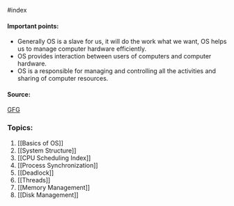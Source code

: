 #index 

#### Important points:
* Generally OS is a slave for us, it will do the work what we want, OS helps us to manage computer hardware efficiently. 
* OS provides interaction between users of computers and computer hardware.
* OS is a responsible for managing and controlling all the activities and sharing of computer resources.


#### Source:
[GFG](https://www.geeksforgeeks.org/operating-systems/)


### Topics:

1. [[Basics of OS]]
2. [[System Structure]]
3. [[CPU Scheduling Index]]
4. [[Process Synchronization]]
5. [[Deadlock]]
6. [[Threads]]
7. [[Memory Management]]
8. [[Disk Management]]
